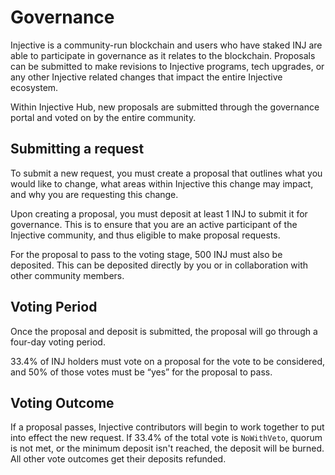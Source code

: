 <!--
order: 4
title: Governance
-->

# Governance

Injective is a community-run blockchain and users who have staked INJ are able to participate in governance as it relates to the blockchain. Proposals can be submitted to make revisions to Injective programs, tech upgrades, or any other Injective related changes that impact the entire Injective ecosystem. 

Within Injective Hub, new proposals are submitted through the governance portal and voted on by the entire community. 


## Submitting a request

To submit a new request, you must create a proposal that outlines what you would like to change, what areas within Injective this change may impact, and why you are requesting this change. 

Upon creating a proposal, you must deposit at least 1 INJ to submit it for governance. This is to ensure that you are an active participant of the Injective community, and thus eligible to make proposal requests. 

For the proposal to pass to the voting stage, 500 INJ must also be deposited. This can be deposited directly by you or in collaboration with other community members.  

## Voting Period

Once the proposal and deposit is submitted, the proposal will go through a four-day voting period. 

33.4% of INJ holders must vote on a proposal for the vote to be considered, and 50% of those votes must be “yes” for the proposal to pass. 

## Voting Outcome

If a proposal passes, Injective contributors will begin to work together to put into effect the new request. If 33.4% of the total vote is `NoWithVeto`, quorum is not met, or the minimum deposit isn't reached, the deposit will be burned. All other vote outcomes get their deposits refunded. 
